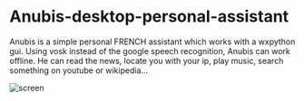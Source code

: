 # Anubis-desktop-personal-assistant
Anubis is a simple personal  FRENCH assistant which works with a wxpython gui. Using vosk instead of the google speech recognition, Anubis can work offline. He can read the news, locate you with your ip, play music, search something on youtube or wikipedia...

![screen](https://user-images.githubusercontent.com/104983707/215320339-9fb0afd7-d479-4786-93c7-d2ef4544eeac.PNG)

